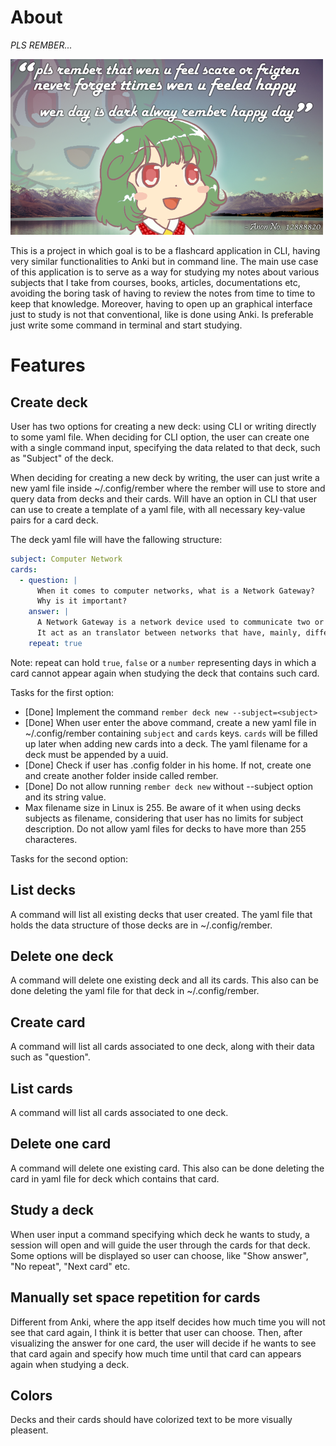 
# About

*PLS REMBER...*

![alt text](https://github.com/KnowledgeEnjoyer/rember/blob/master/plsrember.png?raw=true)

This is a project in which goal is to be a flashcard application in CLI, having very similar 
functionalities to Anki but in command line.
The main use case of this application is to serve as a way for studying my notes about various 
subjects that I take from courses, books, articles, documentations etc, avoiding the boring task of 
having to review the notes from time to time to keep that knowledge.
Moreover, having to open up an graphical interface just to study is not that conventional, like is 
done using Anki. Is preferable just write some command in terminal and start studying.

# Features 

## Create deck

User has two options for creating a new deck: using CLI or writing directly to some yaml file.
When deciding for CLI option, the user can create one with a single command input, specifying the 
data related to that deck, such as "Subject" of the deck.

When deciding for creating a new deck by writing, the user can just write a new yaml file inside 
~/.config/rember where the rember will use to store and query data from decks and their 
cards. Will have an option in CLI that user can use to create a template of a yaml file, with all 
necessary key-value pairs for a card deck.

The deck yaml file will have the fallowing structure:
```yaml
subject: Computer Network
cards:
  - question: |
      When it comes to computer networks, what is a Network Gateway?
      Why is it important?
    answer: |
      A Network Gateway is a network device used to communicate two or more different networks.
      It act as an translator between networks that have, mainly, different protocols. 
    repeat: true
```

Note: repeat can hold ``true``, ``false`` or a ``number`` representing days in which a card cannot 
appear again when studying the deck that contains such card.

Tasks for the first option:
- [Done] Implement the command ``rember deck new --subject=<subject>``
- [Done] When user enter the above command, create a new yaml file in ~/.config/rember containing 
``subject`` and ``cards`` keys. ``cards`` will be filled up later when adding new cards into a deck.
The yaml filename for a deck must be appended by a uuid.
- [Done] Check if user has .config folder in his home. If not, create one and create another folder inside
called rember.
- [Done] Do not allow running ``rember deck new`` without --subject option and its string value.
- Max filename size in Linux is 255. Be aware of it when using decks subjects as filename, considering 
that user has no limits for subject description. Do not allow yaml files for decks to have more than 
255 characteres.

Tasks for the second option:

## List decks

A command will list all existing decks that user created. The yaml file that holds the data 
structure of those decks are in ~/.config/rember.

## Delete one deck

A command will delete one existing deck and all its cards. This also can be done deleting the yaml 
file for that deck in ~/.config/rember.

## Create card

A command will list all cards associated to one deck, along with their data such as "question".

## List cards

A command will list all cards associated to one deck.

## Delete one card

A command will delete one existing card. This also can be done deleting the card in yaml file for 
deck which contains that card.

## Study a deck

When user input a command specifying which deck he wants to study, a session will open and will 
guide the user through the cards for that deck. Some options will be displayed so user can choose, 
like "Show answer", "No repeat", "Next card" etc.

## Manually set space repetition for cards

Different from Anki, where the app itself decides how much time you will not see that card again, 
I think it is better that user can choose. Then, after visualizing the answer for one card, the 
user will decide if he wants to see that card again and specify how much time until that card
can appears again when studying a deck.

## Colors

Decks and their cards should have colorized text to be more visually pleasent.
